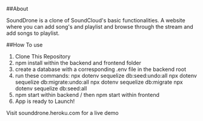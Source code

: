 ##About

SoundDrone is a clone of SoundCloud's basic functionalities. A website where you can add song's and playlist and browse through the stream and add songs to playlist.

##How To use

1. Clone This Repository
2. npm install within the backend and frontend folder
3. create a database with a corresponding .env file in the backend root
4. run these commands:
    npx dotenv sequelize db:seed:undo:all
    npx dotenv sequelize db:migrate:undo:all
    npx dotenv sequelize db:migrate
    npx dotenv sequelize db:seed:all
5. npm start within backend / then npm start within frontend
6. App is ready to Launch!

Visit sounddrone.heroku.com for a live demo